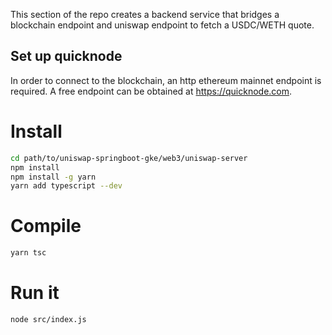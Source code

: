 This section of the repo creates a backend service that bridges a blockchain endpoint and uniswap endpoint to fetch a USDC/WETH quote.

## Set up quicknode

In order to connect to the blockchain, an http ethereum mainnet endpoint is required. A free endpoint can be obtained at https://quicknode.com.

# Install
``` bash
cd path/to/uniswap-springboot-gke/web3/uniswap-server
npm install
npm install -g yarn
yarn add typescript --dev
```

# Compile
``` bash
yarn tsc
```

# Run it
``` bash
node src/index.js
```